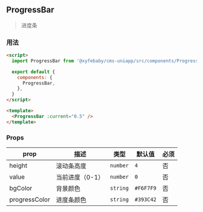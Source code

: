 ## ProgressBar

> 进度条

### 用法

```html
<script>
  import ProgressBar from '@xyfebaby/cms-uniapp/src/components/ProgressBar'

  export default {
    components: {
      ProgressBar,
    },
  }
</script>

<template>
  <ProgressBar :current="0.5" />
</template>
```

### Props

| prop          | 描述            | 类型     | 默认值    | 必须 |
| ------------- | --------------- | -------- | --------- | ---- |
| height        | 滚动条高度      | `number` | `4`       | 否   |
| value         | 当前进度（0-1） | `number` | `0`       | 否   |
| bgColor       | 背景颜色        | `string` | `#F6F7F9` | 否   |
| progressColor | 进度条颜色      | `string` | `#393C42` | 否   |
